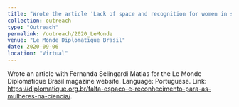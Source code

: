 ```yaml
---
title: "Wrote the article 'Lack of space and recognition for women in science'"
collection: outreach
type: "Outreach"
permalink: /outreach/2020_LeMonde
venue: "Le Monde Diplomatique Brasil"
date: 2020-09-06
location: "Virtual"
---
```


Wrote an article with Fernanda Selingardi Matias for the Le Monde Diplomatique Brasil magazine website. Language: Portuguese. Link: https://diplomatique.org.br/falta-espaco-e-reconhecimento-para-as-mulheres-na-ciencia/.
